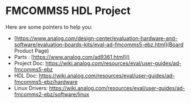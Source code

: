 # FMCOMMS5 HDL Project

Here are some pointers to help you:
  * [https://www.analog.com/design-center/evaluation-hardware-and-software/evaluation-boards-kits/eval-ad-fmcomms5-ebz.html](Board Product Page)
  * Parts : [https://www.analog.com/ad9361.html]()
  * Project Doc: https://wiki.analog.com/resources/eval/user-guides/ad-fmcomms5-ebz
  * HDL Doc: https://wiki.analog.com/resources/eval/user-guides/ad-fmcomms5-ebz/hardware
  * Linux Drivers: https://wiki.analog.com/resources/eval/user-guides/ad-fmcomms2-ebz/software/linux
